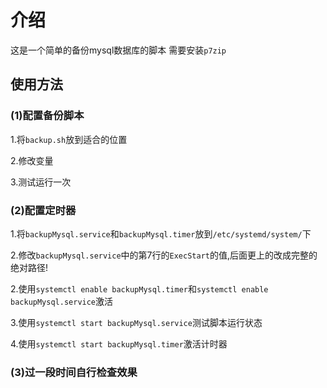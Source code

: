 # 介绍

这是一个简单的备份mysql数据库的脚本
需要安装`p7zip`

## 使用方法

### (1)配置备份脚本

1.将`backup.sh`放到适合的位置

2.修改变量

3.测试运行一次

### (2)配置定时器

1.将`backupMysql.service`和`backupMysql.timer`放到`/etc/systemd/system/`下

2.修改`backupMysql.service`中的第7行的`ExecStart`的值,后面更上的改成完整的绝对路径!

2.使用`systemctl enable backupMysql.timer`和`systemctl enable backupMysql.service`激活

3.使用`systemctl start backupMysql.service`测试脚本运行状态

4.使用`systemctl start backupMysql.timer`激活计时器

### (3)过一段时间自行检查效果
